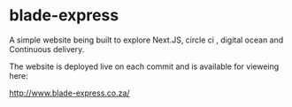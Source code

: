 # blade-express

A simple website being built to explore Next.JS, circle ci , digital ocean and Continuous delivery.

The website is deployed live on each commit and is available for vieweing here:

http://www.blade-express.co.za/
